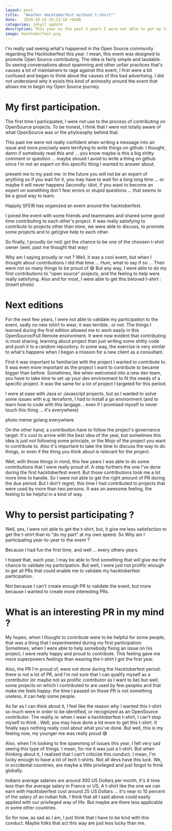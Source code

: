 ```yaml
---
layout: post
title:  "Another Hacktoberfest without t-shirt!"
date:   2020-10-15 15:22:18 +0200
categories: jekyll update
description: This year as the past 3 years I were not able to get my free hacktoberfest tshirt, why ?
image: hacktoberfest.png
---
```

I'm really sad seeing what's happened in the Open Source community regarding the Hacktoberfest this year.
I mean, this event was designed to promote Open Source contributing. The idea is fairly simple and laudable.
So seeing conversations about spamming and other unfair practices that's causes a lot of maintainers to 
rage against this event, I first were a bit confused and began to think about the causes of this bad advertising.
I did not understand why it exists this kind of animosity around the event that allows me to begin my Open Source journey.

# My first participation.

The first time I participated, I were not use to the process of contributing on OpenSource projects. 
To be honest, I think that I were not totally aware of what OpenSource was or the phylosophy behind that.

This past me were not really confident when writing a message into an issue and more precisely were terrifying to write things on github:
I thought, damn if somebody read this and ... you know maybe is this a big shitty comment or question ... 
maybe should I avoid to write a thing on github since I'm not an expert on this specific thing I wanted to answer about.

present me to my past me: in the future you will not be an expert of anything so if you wait for it, 
you may have to wait for a long long time ... or maybe it will never happens 
Secondly: idiot, if you want to become an expert on something don't fear errors or stupid questions ... that seems to be a good way to learn.

Happily SFEIR has organized an event around the hacktoberfest.
 
I joined the event with some friends and teammates and shared some good time contributing to each other's project. 
It was really satisfying to contribute to projects other than mine, we were able to discuss, to promote some projects and to get/give help
to each other.

So finally, I proudly (or not) got the chance to be one of the choosen t-shirt owner (well, past me thought that way)

Why am I saying proudly or not ? Well, it was a cool event, but when I thought about contributions I did that time ... Hum, what to say if so ... 
Their were not so many things to be proud of :sweat_smile:
But any way, I were able to do my first contributions to "open source" projects, and the feeling to help were really satisfying.
Also and for most, I were able to get this beloved t-shirt : (insert photo)

# Next editions

For the next few years, I were not able to validate my participation to the event, sadly no new tshirt to wear, it was terrible..
or not. 
The things I learned during the first edition allowed me to work easily in this OpenSource/Full Remote environment. 
It were now evident that contributing is most sharing, learning about project than just writing some shitty code and push it to a random repository.
In some way, the exercise is very similar to what's happens when I began a mission for a new client as a consultant.

First it was important to familiarize with the project I wanted to contribute to. 
It was even more important as the project I want to contribute to became bigger than before. 
Sometimes, like when welcomed into a new dev team, you have to take time to set up your dev environment to fit the needs of a specific project.
It was the same for a lot of project I targeted for this period. 

I were at ease with Java or Javascript projects, but as I wanted to solve some issues with e.g: terraform, I had to install a go environment
(and to learn how to code with this langage... even if I promised myself to never touch this thing ... it's everywhere)

photo meme golang everywhere

On the other hand, a contribution have to follow the project's governance target. It's cool to arrive with the best idea of the year,
but sometimes this idea is just not following some principle, or the Mojo of the project you want to contribute to. Also it's important
to take the time to discuss the way to do things, or even if the thing you think about is relevant for the project.

Well, with those things in mind, this few years I was able to do some contributions that I were really proud of. 
A step furthers the one I've done during the first hacktoberfest event. But those contributions took me a lot more time to handle.
So I were not able to get the right amount of PR during the due period. But I don't regret, this time I had contributed to projects 
that were used by more than two persons. It was an awesome feeling, the feeling to be helpful in a kind of way.

# Why to persist participating ? 

Well, yes, I were not able to get the t-shirt, but, it give me less satisfaction to get the t-shirt than to "do my part" at my own speed. 
So Why am I participating year-to-year to the event ?

Because I had fun the first time, and well ... every others years.

I hoped that, each year, I may be able to find something that will give me the chance to validate my participation. 
But well, I were just not prolific enough to get all PRs that could enable me to validate my hacktoberfest participation.     

Not because I can't create enough PR to validate the event, but more because I wanted to create more interesting PRs.

# What is an interesting PR in my mind ?

My hopes, when I thought to contribute were to be helpful for some people, 
that was a thing that I experimented during my first participation:
Sometimes, when I were able to help somebody fixing an issue on his project,
I were really happy and proud to contribute. This feeling gave me more superpowers feelings than wearing the t-shirt I got the first year.

Also, the PR I'm proud of, were not done during the Hacktoberfest period: there is not a lot of PR, and I'm not sure that I can qualify myself 
as a contributor (or maybe not as prolific contributor as I want to be) but well, some projects on which I contributed to are 
used by few peoples and that make me feels happy: the time I passed on those PR is not something useless, it can help
some people.

As far as I can think about it, I feel like the reason why I wanted this t-shirt so much were in order to be identified,
or recognized as an OpenSource contributor. The reality is: when I wear a hacktoberfest t-shirt, I can't stop myself to think :
Well, you may have done a lot more to get this t-shirt. It finally says nothing really cool about what you've done.
But well, this is my feeling now, my younger me was really proud :sweat_smile:

Also, when I'm looking to the spamming of issues this year, I felt very sad seeing this type of things. I mean, for me it was just a t-shirt.
But when thinking about it, I realized that I can't criticize this conduct. I mean, I'm lucky enough to have a lot of tech t-shirts. 
Not all devs have this luck. We, in occidental countries, are maybe a little privileged and just forgot to think globally.

Indians average salaries are around 300 US Dollars per month, it's 4 time less than the average salary in France or US. A t-shirt like the one
we can earn with Hacktoberfest cost around 25 US Dollars ... it's near to 10 percent of the salary of an indian folk. I think that all I said
above could easily applied with our privileged way of life. But maybe are there less applicable in some other countries.

So for now, as sad as I am, I just think that I have to be kind with this conduct. Maybe folks that act this way are just less lucky than me.


 
